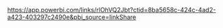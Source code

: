 https://app.powerbi.com/links/rlOhVQ2Jbt?ctid=8ba5658c-424c-4ad2-a423-403297c2490e&pbi_source=linkShare
